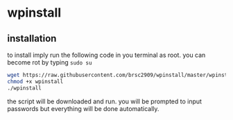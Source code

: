 # wpinstall

## installation
to install imply run the following code in you terminal as root. you can become rot by typing `sudo su`

```bash
wget https://raw.githubusercontent.com/brsc2909/wpinstall/master/wpinstall
chmod +x wpinstall
./wpinstall
```

the script will be downloaded and run. you will be prompted to input passwords but everything will be done automatically. 